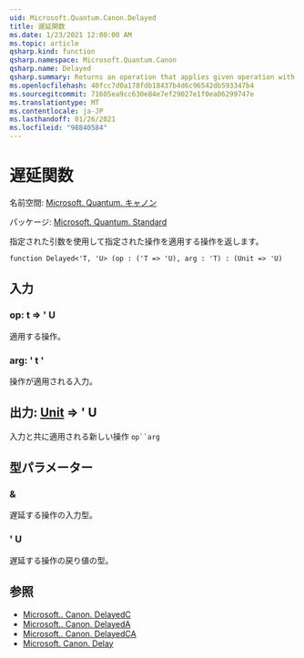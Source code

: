 ```yaml
---
uid: Microsoft.Quantum.Canon.Delayed
title: 遅延関数
ms.date: 1/23/2021 12:00:00 AM
ms.topic: article
qsharp.kind: function
qsharp.namespace: Microsoft.Quantum.Canon
qsharp.name: Delayed
qsharp.summary: Returns an operation that applies given operation with given argument.
ms.openlocfilehash: 40fcc7d0a178fdb18437b4d6c96542db593347b4
ms.sourcegitcommit: 71605ea9cc630e84e7ef29027e1f0ea06299747e
ms.translationtype: MT
ms.contentlocale: ja-JP
ms.lasthandoff: 01/26/2021
ms.locfileid: "98840584"
---
```

# <a name="delayed-function"></a>遅延関数

名前空間: [Microsoft. Quantum. キャノン](xref:Microsoft.Quantum.Canon)

パッケージ: [Microsoft. Quantum. Standard](https://nuget.org/packages/Microsoft.Quantum.Standard)


指定された引数を使用して指定された操作を適用する操作を返します。

```qsharp
function Delayed<'T, 'U> (op : ('T => 'U), arg : 'T) : (Unit => 'U)
```


## <a name="input"></a>入力

### <a name="op--t--u"></a>op: t => ' U 

適用する操作。


### <a name="arg--t"></a>arg: ' t '

操作が適用される入力。



## <a name="output--unit--u"></a>出力: [Unit](xref:microsoft.quantum.lang-ref.unit) => ' U 

入力と共に適用される新しい操作 `op``arg`

## <a name="type-parameters"></a>型パラメーター

### <a name="t"></a>&

遅延する操作の入力型。
### <a name="u"></a>' U

遅延する操作の戻り値の型。

## <a name="see-also"></a>参照

- [Microsoft.. Canon. DelayedC](xref:Microsoft.Quantum.Canon.DelayedC)
- [Microsoft.. Canon. DelayedA](xref:Microsoft.Quantum.Canon.DelayedA)
- [Microsoft.. Canon. DelayedCA](xref:Microsoft.Quantum.Canon.DelayedCA)
- [Microsoft. Canon. Delay](xref:Microsoft.Quantum.Canon.Delay)